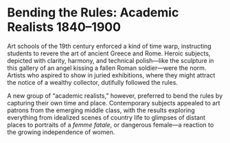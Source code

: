 # Bending the Rules: Academic Realists 1840–1900

Art schools of the 19th century enforced a kind of time warp, instructing students to revere the art of ancient Greece and Rome. Heroic subjects, depicted with clarity, harmony, and technical polish—like the sculpture in this gallery of an angel kissing a fallen Roman soldier—were the norm. Artists who aspired to show in juried exhibitions, where they might attract the notice of a wealthy collector, dutifully followed the rules.

<span class="s1">A new group of “academic realists,” however, preferred to bend the rules by capturing their own time and place. Contemporary</span> subjects appealed to art patrons from the emerging middle class, with the results exploring everything from idealized scenes of country life to glimpses of distant places to portraits of a *femme fatale*, or dangerous female—a reaction to the growing independence of women.


